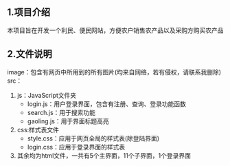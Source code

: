 ## 1.项目介绍
本项目旨在开发一个利民、便民网站，方便农户销售农产品以及采购方购买农产品
## 2.文件说明
image：包含有网页中所用到的所有图片(均来自网络，若有侵权，请联系我删除)
src：

1. js：JavaScript文件夹
   - login.js：用户登录界面，包含有注册、查询、登录功能函数
   - search.js：用于搜索功能
   - gaoling.js：用于界面标题高亮
2. css:样式表文件
   - style.css：应用于网页全局的样式表(除登陆界面)
   - login.css：应用于登录界面的样式表
3. 其余均为html文件，一共有5个主界面，11个子界面，1个登录界面

